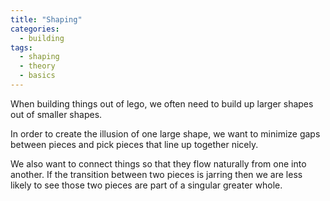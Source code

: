 ```yaml
---
title: "Shaping"
categories:
  - building
tags:
  - shaping
  - theory
  - basics
---
```


When building things out of lego, we often need to build up larger shapes out of smaller shapes.

In order to create the illusion of one large shape, we want to minimize gaps between pieces and pick pieces that line up together nicely.

We also want to connect things so that they flow naturally from one into another. If the transition between two pieces is jarring then we are less likely to see those two pieces are part of a singular greater whole.
